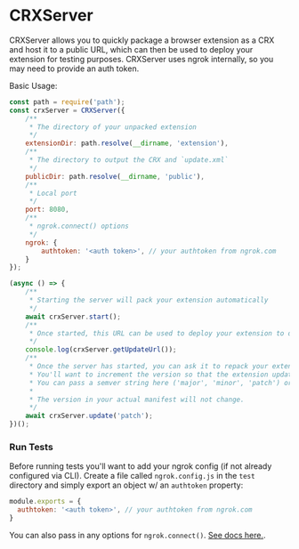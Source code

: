 # CRXServer

CRXServer allows you to quickly package a browser extension as a CRX and host it to a public URL, which can then be used to deploy your extension for testing purposes. CRXServer uses ngrok internally, so you may need to provide an auth token.

Basic Usage:

```js
const path = require('path');
const crxServer = CRXServer({
    /**
     * The directory of your unpacked extension 
     */
    extensionDir: path.resolve(__dirname, 'extension'),
    /**
     * The directory to output the CRX and `update.xml`
     */
    publicDir: path.resolve(__dirname, 'public'),
    /**
     * Local port
     */
    port: 8080,
    /**
     * ngrok.connect() options
     */
    ngrok: {
        authtoken: '<auth token>', // your authtoken from ngrok.com
    }
});

(async () => {
    /**
     * Starting the server will pack your extension automatically
     */
    await crxServer.start();
    /**
     * Once started, this URL can be used to deploy your extension to devices or browsers via Google Workspace. 
     */
    console.log(crxServer.getUpdateUrl());
    /**
     * Once the server has started, you can ask it to repack your extension if you've made changes.
     * You'll want to increment the version so that the extension update services know to pull the changes.
     * You can pass a semver string here ('major', 'minor', 'patch') or provide an explicit version number.
     * 
     * The version in your actual manifest will not change.
     */
    await crxServer.update('patch');
})();

```

### Run Tests

Before running tests you'll want to add your ngrok config (if not already configured via CLI). Create a file called `ngrok.config.js` in the `test` directory and simply export an object w/ an `authtoken` property:

```js
module.exports = {
  authtoken: '<auth token>', // your authtoken from ngrok.com
}
```

You can also pass in any options for `ngrok.connect()`. [See docs here.](https://www.npmjs.com/package/ngrok#options).

